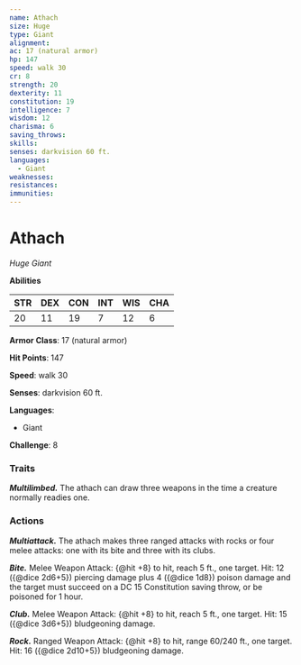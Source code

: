 ```yaml
---
name: Athach
size: Huge
type: Giant
alignment: 
ac: 17 (natural armor)
hp: 147
speed: walk 30
cr: 8
strength: 20
dexterity: 11
constitution: 19
intelligence: 7
wisdom: 12
charisma: 6
saving_throws:
skills:
senses: darkvision 60 ft.
languages:
  - Giant
weaknesses:
resistances:
immunities:
---
```


# Athach

*Huge Giant*

**Abilities**

| STR | DEX | CON | INT | WIS | CHA |
| --- | --- | --- | --- | --- | --- |
| 20 | 11 | 19 | 7 | 12 | 6 |

**Armor Class**: 17 (natural armor)

**Hit Points**: 147

**Speed**: walk 30

**Senses**: darkvision 60 ft.

**Languages**:
  - Giant

**Challenge**: 8

### Traits
***Multilimbed.*** The athach can draw three weapons in the time a creature normally readies one.

### Actions
***Multiattack.*** The athach makes three ranged attacks with rocks or four melee attacks: one with its bite and three with its clubs.

***Bite.*** Melee Weapon Attack: {@hit +8} to hit, reach 5 ft., one target. Hit: 12 ({@dice 2d6+5}) piercing damage plus 4 ({@dice 1d8}) poison damage and the target must succeed on a DC 15 Constitution saving throw, or be poisoned for 1 hour.

***Club.*** Melee Weapon Attack: {@hit +8} to hit, reach 5 ft., one target. Hit: 15 ({@dice 3d6+5}) bludgeoning damage.

***Rock.*** Ranged Weapon Attack: {@hit +8} to hit, range 60/240 ft., one target. Hit: 16 ({@dice 2d10+5}) bludgeoning damage.

